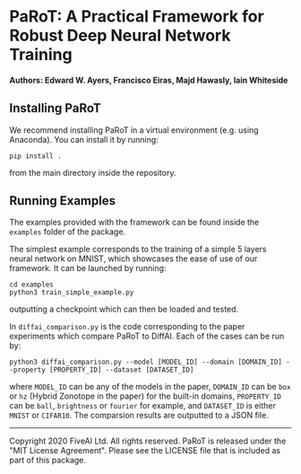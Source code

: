 # PaRoT: A Practical Framework for Robust Deep Neural Network Training

#### Authors: Edward W. Ayers, Francisco Eiras, Majd Hawasly, Iain Whiteside

## Installing PaRoT

We recommend installing PaRoT in a virtual environment (e.g. using Anaconda).
You can install it by running:
```
pip install .
```
from the main directory inside the repository. 

## Running Examples

The examples provided with the framework can be found inside the `examples`
folder of the package.

The simplest example corresponds to the training of a simple 5 layers neural
network on MNIST, which showcases the ease of use of our framework. It can be
launched by running:
```
cd examples
python3 train_simple_example.py
```
outputting a checkpoint which can then be loaded and tested. 

In `diffai_comparison.py` is the code corresponding to the paper experiments
which compare PaRoT to DiffAI. Each of the cases can be run by:
```
python3 diffai_comparison.py --model [MODEL_ID] --domain [DOMAIN_ID] --property [PROPERTY_ID] --dataset [DATASET_ID]
```
where `MODEL_ID` can be any of the models in the paper, `DOMAIN_ID` can be `box` or `hz` (Hybrid Zonotope in the paper) for the
built-in domains, `PROPERTY_ID` can be `ball`, `brightness` or `fourier` for example, and `DATASET_ID` is
either `MNIST` or `CIFAR10`. The comparsion results are outputted to a JSON file.

---

Copyright 2020 FiveAI Ltd. All rights reserved. PaRoT is released under the
"MIT License Agreement". Please see the LICENSE file that is included as part of
this package.
